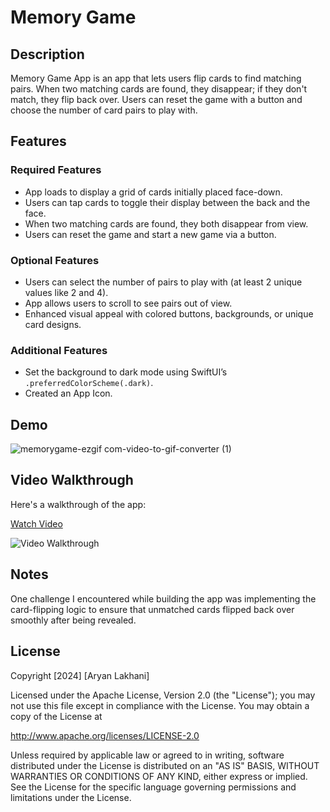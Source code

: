 # Memory Game

## Description
Memory Game App is an app that lets users flip cards to find matching pairs. When two matching cards are found, they disappear; if they don't match, they flip back over. Users can reset the game with a button and choose the number of card pairs to play with.

## Features
### Required Features
- App loads to display a grid of cards initially placed face-down.
- Users can tap cards to toggle their display between the back and the face.
- When two matching cards are found, they both disappear from view.
- Users can reset the game and start a new game via a button.

### Optional Features
- Users can select the number of pairs to play with (at least 2 unique values like 2 and 4).
- App allows users to scroll to see pairs out of view.
- Enhanced visual appeal with colored buttons, backgrounds, or unique card designs.

### Additional Features
- Set the background to dark mode using SwiftUI’s `.preferredColorScheme(.dark)`.
- Created an App Icon.

## Demo 

![memorygame-ezgif com-video-to-gif-converter (1)](https://github.com/user-attachments/assets/fb500233-4556-46fe-acbe-387e3ca45380)


## Video Walkthrough
Here's a walkthrough of the app:

[Watch Video](https://www.loom.com/share/5b878b7f61cc44e5b5e6fcea9d88d846)

![Video Walkthrough](https://cdn.loom.com/sessions/thumbnails/5b878b7f61cc44e5b5e6fcea9d88d846-f1453854553c64da-full-play.gif)

## Notes
One challenge I encountered while building the app was implementing the card-flipping logic to ensure that unmatched cards flipped back over smoothly after being revealed.

## License
Copyright [2024] [Aryan Lakhani]

Licensed under the Apache License, Version 2.0 (the "License");
you may not use this file except in compliance with the License.
You may obtain a copy of the License at

http://www.apache.org/licenses/LICENSE-2.0

Unless required by applicable law or agreed to in writing, software
distributed under the License is distributed on an "AS IS" BASIS,
WITHOUT WARRANTIES OR CONDITIONS OF ANY KIND, either express or implied.
See the License for the specific language governing permissions and limitations under the License.
